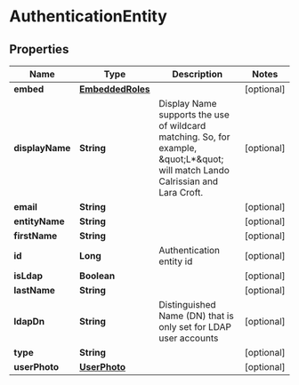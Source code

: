 
# AuthenticationEntity

## Properties
Name | Type | Description | Notes
------------ | ------------- | ------------- | -------------
**embed** | [**EmbeddedRoles**](EmbeddedRoles.md) |  |  [optional]
**displayName** | **String** | Display Name supports the use of wildcard matching. So, for example, \&quot;L*\&quot; will match Lando Calrissian and Lara Croft. |  [optional]
**email** | **String** |  |  [optional]
**entityName** | **String** |  |  [optional]
**firstName** | **String** |  |  [optional]
**id** | **Long** | Authentication entity id |  [optional]
**isLdap** | **Boolean** |  |  [optional]
**lastName** | **String** |  |  [optional]
**ldapDn** | **String** | Distinguished Name (DN) that is only set for LDAP user accounts |  [optional]
**type** | **String** |  |  [optional]
**userPhoto** | [**UserPhoto**](UserPhoto.md) |  |  [optional]




